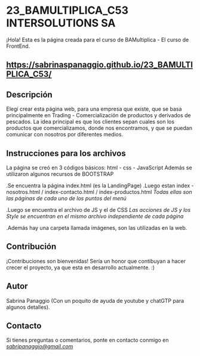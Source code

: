 # 23_BAMULTIPLICA_C53  INTERSOLUTIONS SA

¡Hola!
Esta es la página creada para el curso de BAMultiplica - El curso de FrontEnd.
## https://sabrinaspanaggio.github.io/23_BAMULTIPLICA_C53/


## Descripción
Elegí crear esta página web, para una empresa que existe, que se basa principalmente en Trading - Comercialización de productos y derivados de pescados.
La idea principal es que los clientes sepan cuales son los productos que comercializamos, donde nos encontramos, y que se puedan comunicar con nosotros por diferentes medios.

## Instrucciones para los archivos
La página se creó en 3 códigos básicos: html - css - JavaScript
Además se utilizaron algunos recursos de BOOTSTRAP

.Se encuentra la página index.html (es la LandingPage) 
.Luego estan index - nosotros.html / index-contacto.html / index-productos.html
*Todas ellas son las páginas de cada uno de los puntos del menú*

.Luego se encuentra el archivo de JS y el de CSS
*Las acciones de JS y los Style se encuentran en el mismo archivo independiente de cada página*

.Además hay una carpeta llamada imágenes, son las utilizadas en la web.

## Contribución
¡Contribuciones son bienvenidas! Sería un honor que contibuyan a hacer crecer el proyecto, ya que esta en desarrollo actualmente. :)

## Autor
Sabrina Panaggio
(Con un poquito de ayuda de youtube y chatGTP para algunos detalles).

## Contacto
Si tienes preguntas o comentarios, ponte en contacto conmigo en *sabripanaggio@gmail.com* 



